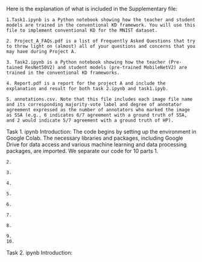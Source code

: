 
Here is the explanation of what is included in the Supplementary file:
    
    1.Task1.ipynb is a Python notebook showing how the teacher and student models are trained in the conventional KD framework. You will use this file to implement conventional KD for the MNIST dataset.

    2. Project_A_FAQs.pdf is a list of Frequently Asked Questions that try to throw light on (almost) all of your questions and concerns that you may have during Project A.

    3. Task2.ipynb is a Python notebook showing how the teacher (Pre-tained ResNet50V2) and student models (pre-trained MobileNetV2) are trained in the conventional KD frameworks. 

    4. Report.pdf is a report for the project A and include the explanation and result for both task 2.ipynb and task1.ipyb. 

    5. annotations.csv. Note that this file includes each image file name and its corresponding majority-vote label and degree of annotator agreement expressed as the number of annotators who marked the image as SSA (e.g., 6 indicates 6/7 agreement with a ground truth of SSA, and 2 would indicate 5/7 agreement with a ground truth of HP).

Task 1. ipynb Introduction:
The code begins by setting up the environment in Google Colab. The necessary libraries and packages, including Google Drive for data access and various machine learning and data processing packages, are imported. We separate our code for 10 parts
    1.
    
    2.

    3.

    4.

    5.

    6.

    7.

    8.

    9.
    10.


Task 2. ipynb Introduction:

    

